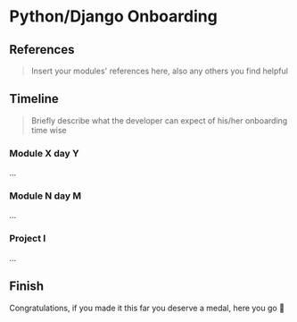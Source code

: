 # Python/Django Onboarding

## References

> Insert your modules' references here, also any others you find helpful

## Timeline

> Briefly describe what the developer can expect of his/her onboarding time wise

### Module X day Y

...

### Module N day M

...


### Project I

...

## Finish

Congratulations, if you made it this far you deserve a medal, here you go 🏅